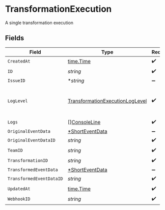 # TransformationExecution

A single transformation execution


## Fields

| Field                                                                                     | Type                                                                                      | Required                                                                                  | Description                                                                               |
| ----------------------------------------------------------------------------------------- | ----------------------------------------------------------------------------------------- | ----------------------------------------------------------------------------------------- | ----------------------------------------------------------------------------------------- |
| `CreatedAt`                                                                               | [time.Time](https://pkg.go.dev/time#Time)                                                 | :heavy_check_mark:                                                                        | N/A                                                                                       |
| `ID`                                                                                      | *string*                                                                                  | :heavy_check_mark:                                                                        | N/A                                                                                       |
| `IssueID`                                                                                 | **string*                                                                                 | :heavy_minus_sign:                                                                        | N/A                                                                                       |
| `LogLevel`                                                                                | [TransformationExecutionLogLevel](../../models/shared/transformationexecutionloglevel.md) | :heavy_check_mark:                                                                        | The minimum log level to open the issue on                                                |
| `Logs`                                                                                    | [][ConsoleLine](../../models/shared/consoleline.md)                                       | :heavy_check_mark:                                                                        | N/A                                                                                       |
| `OriginalEventData`                                                                       | [*ShortEventData](../../models/shared/shorteventdata.md)                                  | :heavy_minus_sign:                                                                        | N/A                                                                                       |
| `OriginalEventDataID`                                                                     | *string*                                                                                  | :heavy_check_mark:                                                                        | N/A                                                                                       |
| `TeamID`                                                                                  | *string*                                                                                  | :heavy_check_mark:                                                                        | N/A                                                                                       |
| `TransformationID`                                                                        | *string*                                                                                  | :heavy_check_mark:                                                                        | N/A                                                                                       |
| `TransformedEventData`                                                                    | [*ShortEventData](../../models/shared/shorteventdata.md)                                  | :heavy_minus_sign:                                                                        | N/A                                                                                       |
| `TransformedEventDataID`                                                                  | *string*                                                                                  | :heavy_check_mark:                                                                        | N/A                                                                                       |
| `UpdatedAt`                                                                               | [time.Time](https://pkg.go.dev/time#Time)                                                 | :heavy_check_mark:                                                                        | N/A                                                                                       |
| `WebhookID`                                                                               | *string*                                                                                  | :heavy_check_mark:                                                                        | N/A                                                                                       |